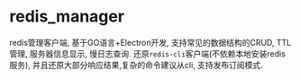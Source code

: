 # redis_manager #
redis管理客户端,  基于GO语言+Electron开发, 支持常见的数据结构的CRUD, TTL管理, 服务器信息显示, 慢日志查询.
还原`redis-cli`客户端(不依赖本地安装redis服务), 并且还原大部分响应结果,复杂的命令建议从cli, 支持发布订阅模式.

